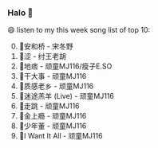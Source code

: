 

### Halo 👋

😄 listen to my this week song list of top 10:

0. 🌈安和桥 - 宋冬野
1. 🌈涩 - 纣王老胡
2. 🌈地痞 - 顽童MJ116/瘦子E.SO
3. 🌈干大事  - 顽童MJ116
4. 🌈质感老乡 - 顽童MJ116
5. 🌈迷途羔羊 (Live) - 顽童MJ116
6. 🌈走跳 - 顽童MJ116
7. 🌈金上瘾 - 顽童MJ116
8. 🌈少年董  - 顽童MJ116
9. 🌈I Want It All - 顽童MJ116

